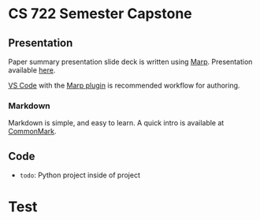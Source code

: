 # CS 722 Semester Capstone

## Presentation
Paper summary presentation slide deck is written using [Marp](https://marp.app).
Presentation available [here](presentation/README.md).

[VS Code](https://code.visualstudio.com) with the [Marp plugin](https://marketplace.visualstudio.com/items?itemName=marp-team.marp-vscode)
is recommended workflow for authoring.

### Markdown
Markdown is simple, and easy to learn. A quick intro is available at [CommonMark](https://commonmark.org).

## Code
* `todo`: Python project inside of project 

# Test
